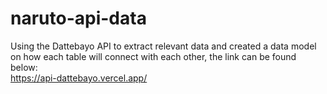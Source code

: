 # naruto-api-data

Using the Dattebayo API to extract relevant data and created a data model on how each table will connect with each other, the link can be found below: <br>
https://api-dattebayo.vercel.app/

